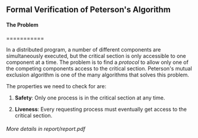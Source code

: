 ## Formal Verification of Peterson's Algorithm

#### The Problem
===========

In a distributed program, a number of different components are
simultaneously executed, but the critical section is only accessible to
one component at a time. The problem is to find a *protocol* to allow
only one of the competing components access to the critical section.
Peterson's mutual exclusion algorithm is one of the many algorithms that
solves this problem.

The properties we need to check for are:

1.  **Safety**: Only one process is in the critical section at any time.

2.  **Liveness**: Every requesting process must eventually get access to
    the critical section.


###### More details in report/report.pdf


